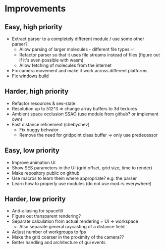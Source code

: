 # Improvements

## Easy, high priority

- Extract parser to a completely different module / use some other parser?
  - Allow parsing of larger molecules - different file types ✅
  - Refactor parser so that it uses file streams instead of files (figure out if it's even possible with wasm)
  - Allow fetching of molecules from the internet
- Fix camera movement and make it work across different platforms
- Fix windows build

## Harder, high priority

- Refactor resources & ses-state
- Resolution up to 512^3 => change array buffers to 3d textures
- Ambient space occlusion SSAO (use module from github? or implement own)
- Fast distance refinement (chebychev)
  - Fix buggy behvaior
  - Remove the need for gridpoint class buffer -> only use predecessor

## Easy, low priority

- Improve animation UI
- Show SES parameters in the UI (grid offset, grid size, time to render)
- Make repository public on github
- Use macros to learn them where appropriate? e.g. the parser
- Learn how to properly use modules (do not use mod.rs everywhere)

## Harder, low priority

- Anti-aliasing for spacefill
- Figure out transparent rendering?
- Separate calculation from actual rendering + UI -> workspace
  - Also separate general raycasting of a distance field
- Adjust number of workgroups to fps
- Make the grid coarser in the proximity of the camera??
- Better handling and architecture of gui events
